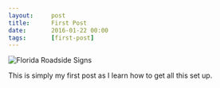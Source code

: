 ```yaml
---
layout:     post
title:      First Post
date:       2016-01-22 00:00
tags:       [first-post]
---
```


![Florida Roadside Signs](http://raritet-blog.s3.amazonaws.com/img/20151014-DSCF3846.jpg)

This is simply my first post as I learn how to get all this set up.
